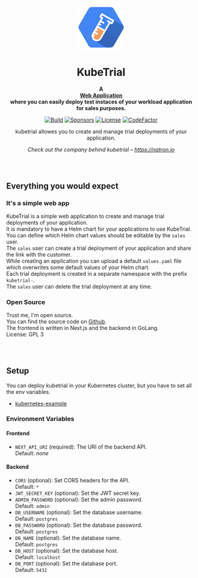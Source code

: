 <p align="center">
    <a href="https://natron.io/">
        <img height="120px" src="assets/kubetrial_logo_color.png" />
    </a>
    <h1 align="center">
        KubeTrial
    </h1>
</p>

<p align="center">
  <strong>
    A <br />
    <a href="https://github.com/natrongmbh/kubetrial">Web Application</a>
    <br />
    where you can easily deploy test instaces of your workload application for sales purposes.
  </strong>
</p>

<p align="center">
  <a href="https://github.com/natrongmbh/kubetrial/issues"><img
    src="https://img.shields.io/github/issues/natrongmbh/kubetrial"
    alt="Build"
  /></a>
  <a href="https://github.com/sponsors/janlauber"><img
    src="https://img.shields.io/github/sponsors/janlauber" 
    alt="Sponsors"
  /></a>
  <a href="https://github.com/natrongmbh/kubetrial"><img 
    src="https://img.shields.io/github/license/natrongmbh/kubetrial" 
    alt="License"
  /></a>
  <a href="https://www.codefactor.io/repository/github/natrongmbh/kubetrial"><img 
    src="https://www.codefactor.io/repository/github/natrongmbh/kubetrial/badge" 
    alt="CodeFactor" 
  /></a>
</p>

<p align="center">
  kubetrial allowes you to create and manage trial deployments of your application.
</p>

<p align="center">
  <em>
    Check out the company behind kubetrial – 
    <a
      href="https://natron.io/"
    >https://natron.io</a>
  </em>
</p>

<h2></h2>
<p>&nbsp;</p>

## Everything you would expect

### It's a simple web app

KubeTrial is a simple web application to create and manage trial deployments of your application.  
It is mandatory to have a Helm chart for your applications to use KubeTrial.  
You can define which Helm chart values should be editable by the `sales` user.  
The `sales` user can create a trial deployment of your application and share the link with the customer.  
While creating an application you can upload a default `values.yaml` file which overwrites some default values of your Helm chart.  
Each trial deployment is created in a separate namespace with the prefix `kubetrial-`.  
The `sales` user can delete the trial deployment at any time.  

### Open Source

Trust me, I'm open source.  
You can find the source code on [Github](https://github.com/natrongmbh/kubetrial).  
The frontend is written in Next.js and the backend in GoLang.  
License: GPL 3

<h2></h2>
<p>&nbsp;</p>

## Setup

You can deploy kubetrial in your Kubernetes cluster, but you have to set all the env variables.

- [kubernetes-example](/kubernetes/)


### Environment Variables

#### Frontend

- `NEXT_API_URI` (required): The URI of the backend API.  
  Default: *none*


#### Backend

- `CORS` (optional): Set CORS headers for the API.  
  Default: `*`
- `JWT_SECRET_KEY` (optional): Set the JWT secret key.
- `ADMIN_PASSWORD` (optional): Set the admin password.  
  Default: `admin`
- `DB_USERNAME` (optional): Set the database username.  
  Default: `postgres`
- `DB_PASSWORD` (optional): Set the database password.  
  Default: `postgres`
- `DB_NAME` (optional): Set the database name.  
  Default: `postgres`
- `DB_HOST` (optional): Set the database host.  
  Default: `localhost`
- `DB_PORT` (optional): Set the database port.  
  Default: `5432`